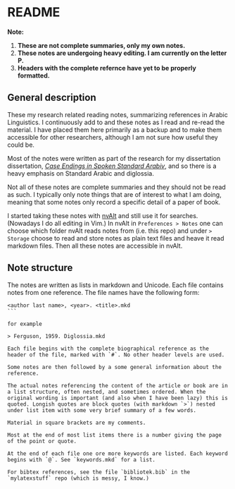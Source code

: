 # README

**Note:**

1. **These are not complete summaries, only my own notes.**
2. **These notes are undergoing heavy editing. I am currently on the letter P.**
3. **Headers with the complete refernce have yet to be properly formatted.** 


## General description

These my research related reading notes, summarizing references in Arabic Linguistics. I continuously add to and these notes as I read and re-read the material. I have placed them here primarily as a backup and to make them accessible for other researchers, although I am not sure how useful they could be.

Most of the notes were written as part of the research for my dissertation dissertation, [*Case Endings in Spoken Standard Arabiv*](https://lup.lub.lu.se/search/publication/8524489), and so there is a heavy emphasis on Standard Arabic and diglossia.

Not all of these notes are complete summaries and they should not be read as such. I typically only note things that are of interest to what I am doing, meaning that some notes only record a specific detail of a paper of book.

I started taking these notes with [nvAlt](http://brettterpstra.com/projects/nvalt/) and still use it for searches. (Nowadays I do all editing in Vim.) In nvAlt in `Preferences > Notes` one can choose which folder nvAlt reads notes from (i.e. this repo) and under `> Storage` choose to read and store notes as plain text files and heave it read markdown files. Then all these notes are accessible in nvAlt.

## Note structure

The notes are written as lists in markdown and Unicode. Each file contains notes from one reference. The file names have the following form:

````
<author last name>, <year>. <title>.mkd
```

for example

> Ferguson, 1959. Diglossia.mkd

Each file begins with the complete biographical reference as the header of the file, marked with `#`. No other header levels are used.

Some notes are then followed by a some general information about the reference.

The actual notes referencing the content of the article or book are in a list structure, often nested, and sometimes ordered. When the original wording is important (and also when I have been lazy) this is quoted. Longish quotes are block quotes (with markdown `>`) nested under list item with some very brief summary of a few words.

Material in square brackets are my comments.

Most at the end of most list items there is a number giving the page of the point or quote.

At the end of each file one ore more keywords are listed. Each keyword begins with `@`. See `keywords.mkd` for a list. 

For bibtex references, see the file `bibliotek.bib` in the `mylatexstuff` repo (which is messy, I know.)
